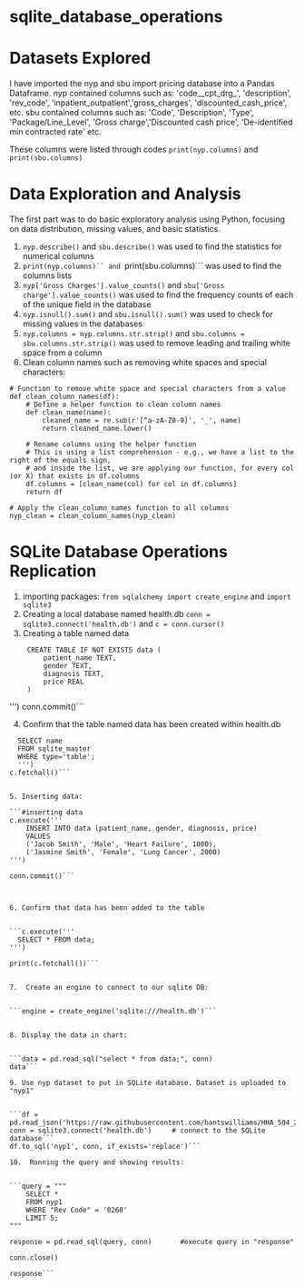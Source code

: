# sqlite_database_operations

# Datasets Explored

I have imported the nyp and sbu import pricing database into a Pandas Dataframe. 
nyp contained columns such as: 'code__cpt_drg_', 'description', 'rev_code', 'inpatient_outpatient','gross_charges', 'discounted_cash_price', etc.
sbu contained columns such as: 'Code', 'Description', 'Type', 'Package/Line_Level', 'Gross charge','Discounted cash price', 'De-identified min contracted rate' etc. 

These columns were listed through codes ```print(nyp.columns)``` and ```print(sbu.columns)```

# Data Exploration and Analysis

The first part was to do basic exploratory analysis using Python, focusing on data distribution, missing values, and basic statistics.

1. ```nyp.describe()``` and ```sbu.describe()``` was used to find the statistics for numerical columns
2. ```print(nyp.columns)`` and ```print(sbu.columns)``` was used to find the columns lists
3. ```nyp['Gross Charges'].value_counts()``` and ```sbu['Gross charge'].value_counts()``` was used to find the frequency counts of each of the unique field in the database
4. ```nyp.isnull().sum()``` and ```sbu.isnull().sum()``` was used to check for missing values in the databases
5. ```nyp.columns = nyp.columns.str.strip()``` and ```sbu.columns = sbu.columns.str.strip()``` was used to remove leading and trailing white space from a column
6. Clean column names such as removing white spaces and special characters:

```
# Function to remove white space and special characters from a value
def clean_column_names(df):
    # Define a helper function to clean column names
    def clean_name(name):
        cleaned_name = re.sub(r'[^a-zA-Z0-9]', '_', name)
        return cleaned_name.lower()

    # Rename columns using the helper function
    # This is using a list comprehension - e.g., we have a list to the right of the equals sign,
    # and inside the list, we are applying our function, for every col (or X) that exists in df.columns
    df.columns = [clean_name(col) for col in df.columns]
    return df

# Apply the clean_column_names function to all columns
nyp_clean = clean_column_names(nyp_clean)
```





# SQLite Database Operations Replication

1. importing packages: ```from sqlalchemy import create_engine``` and ```import sqlite3```
2. Creating a local database named health.db ```conn = sqlite3.connect('health.db')``` and ```c = conn.cursor()```  
3. Creating a table named data
   ```c.execute('''
    CREATE TABLE IF NOT EXISTS data (
        patient_name TEXT,
        gender TEXT,
        diagnosis TEXT,
        price REAL
    )
''')
conn.commit()```


4. Confirm that the table named data has been created within health.db

```c.execute('''
  SELECT name
  FROM sqlite_master
  WHERE type='table';
  ''')
c.fetchall()```


5. Inserting data:

```#inserting data
c.execute('''
    INSERT INTO data (patient_name, gender, diagnosis, price)
    VALUES
    ('Jacob Smith', 'Male', 'Heart Failure', 1000),
    ('Jasmine Smith', 'Female', 'Lung Cancer', 2000)
''')

conn.commit()```



6. Confirm that data has been added to the table


```c.execute('''
  SELECT * FROM data;
''')

print(c.fetchall())```


7.  Create an engine to connect to our sqlite DB:


```engine = create_engine('sqlite:///health.db')```


8. Display the data in chart:


```data = pd.read_sql("select * from data;", conn)
data```

9. Use nyp dataset to put in SQLite database. Dataset is uploaded to "nyp1"


```df = pd.read_json('https://raw.githubusercontent.com/hantswilliams/HHA_504_2023/main/WK3/data/nyp/133957095_NewYorkPresbyterianHospital_standardcharges.json')
conn = sqlite3.connect('health.db')     # connect to the SQLite database```
df.to_sql('nyp1', conn, if_exists='replace')```

10.  Running the query and showing results:


```query = """
    SELECT *
    FROM nyp1
    WHERE "Rev Code" = '0260'
    LIMIT 5;
"""

response = pd.read_sql(query, conn)       #execute query in "response"

conn.close()

response```








